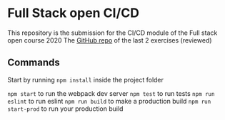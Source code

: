 # Full Stack open CI/CD

This repository is the submission for the CI/CD module of the Full stack open course 2020
The [GitHub repo](https://github.com/amadeuspham/phonebook) of the last 2 exercises (reviewed)

## Commands

Start by running `npm install` inside the project folder

`npm start` to run the webpack dev server
`npm test` to run tests
`npm run eslint` to run eslint
`npm run build` to make a production build
`npm run start-prod` to run your production build
